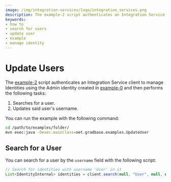 ```yaml
---
image: /img/integration-services/logo/integration_services.png
description: The example-2 script authenticates an Integration Service client to manage Identities using the Admin identity created in example-0 and then searches for a user and then updates said user's username.
keywords:
- how to
- search for users
- update user
- example
- manage identity
---
```



# Update Users

The [example-2](https://github.com/albydeca/iota-is-sdk/blob/main/examples/src/main/java/net/gradbase/examples/UpdateUser.java)
script authenticates an Integration Service client to manage Identities using the Admin identity created in [example-0](how-to-run-examples) and then performs the following tasks:

1. Searches for a user.
2. Updates said user's username. 

You can run the example with the following command:

```bash
cd /path/to/examples/folder/
mvn exec:java -Dexec.mainClass=net.gradbase.examples.UpdateUser
```

## Search for a User

You can search for a user by the `username` field with the following script:

```java
// Search for identities with username 'User' in it
List<IdentityInternal> identities = client.search(null, "User", null, null, null);
```
